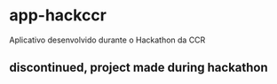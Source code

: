 # app-hackccr
Aplicativo desenvolvido durante o Hackathon da CCR

## discontinued, project made during hackathon
